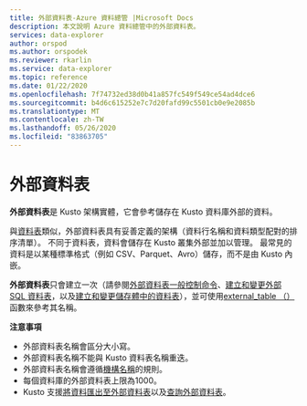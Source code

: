 ```yaml
---
title: 外部資料表-Azure 資料總管 |Microsoft Docs
description: 本文說明 Azure 資料總管中的外部資料表。
services: data-explorer
author: orspod
ms.author: orspodek
ms.reviewer: rkarlin
ms.service: data-explorer
ms.topic: reference
ms.date: 01/22/2020
ms.openlocfilehash: 7f74732ed38d0b41a857fc549f549ce54ad4dce6
ms.sourcegitcommit: b4d6c615252e7c7d20fafd99c5501cb0e9e2085b
ms.translationtype: MT
ms.contentlocale: zh-TW
ms.lasthandoff: 05/26/2020
ms.locfileid: "83863705"
---
```

# <a name="external-tables"></a>外部資料表

**外部資料表**是 Kusto 架構實體，它會參考儲存在 Kusto 資料庫外部的資料。

與[資料表](tables.md)類似，外部資料表具有妥善定義的架構（資料行名稱和資料類型配對的排序清單）。 不同于資料表，資料會儲存在 Kusto 叢集外部並加以管理。 最常見的資料是以某種標準格式（例如 CSV、Parquet、Avro）儲存，而不是由 Kusto 內嵌。

**外部資料表**只會建立一次（請參閱[外部資料表一般控制命令](../../management/externaltables.md)、[建立和變更外部 SQL 資料表](../../management/external-sql-tables.md)，以及[建立和變更儲存體中的資料表](../../management/external-tables-azurestorage-azuredatalake.md)），並可使用[external_table （）](../../query/externaltablefunction.md)函數來參考其名稱。 

**注意事項**

* 外部資料表名稱會區分大小寫。
* 外部資料表名稱不能與 Kusto 資料表名稱重迭。
* 外部資料表名稱會遵循[機構名稱](./entity-names.md)的規則。
* 每個資料庫的外部資料表上限為1000。
* Kusto 支援[將資料匯出至外部資料表](../../management/data-export/export-data-to-an-external-table.md)以及[查詢外部資料表](../../../data-lake-query-data.md)。
